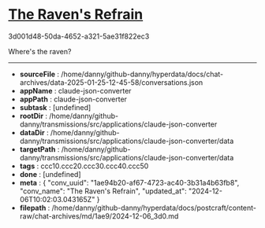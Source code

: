 # [The Raven's Refrain](https://claude.ai/chat/1ae94b20-af67-4723-ac40-3b31a4b63fb8)

3d001d48-50da-4652-a321-5ae31f822ec3

Where's the raven?

---

* **sourceFile** : /home/danny/github-danny/hyperdata/docs/chat-archives/data-2025-01-25-12-45-58/conversations.json
* **appName** : claude-json-converter
* **appPath** : claude-json-converter
* **subtask** : [undefined]
* **rootDir** : /home/danny/github-danny/transmissions/src/applications/claude-json-converter
* **dataDir** : /home/danny/github-danny/transmissions/src/applications/claude-json-converter/data
* **targetPath** : /home/danny/github-danny/transmissions/src/applications/claude-json-converter/data
* **tags** : ccc10.ccc20.ccc30.ccc40.ccc50
* **done** : [undefined]
* **meta** : {
  "conv_uuid": "1ae94b20-af67-4723-ac40-3b31a4b63fb8",
  "conv_name": "The Raven's Refrain",
  "updated_at": "2024-12-06T10:02:03.043165Z"
}
* **filepath** : /home/danny/github-danny/hyperdata/docs/postcraft/content-raw/chat-archives/md/1ae9/2024-12-06_3d0.md